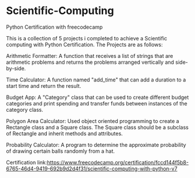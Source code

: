 # Scientific-Computing
Python Certification with freecodecamp

This is a collection of 5 projects i completed to achieve a Scientific computing with Python Certification. The Projects are as follows:

Arithmetic Formatter:
A function that receives a list of strings that are arithmetic problems and returns the problems arranged vertically and side-by-side.

Time Calculator:
A function named "add_time" that can add a duration to a start time and return the result.

Budget App:
A "Category" class that can be used to create different budget categories and print spending and transfer funds between instances of the category class.

Polygon Area Calculator:
Used object oriented programming to create a Rectangle class and a Square class. The Square class should be a subclass of Rectangle and inherit methods and attributes.

Probability Calculator:
A program to determine the approximate probability of drawing certain balls randomly from a hat.

Certification link:https://www.freecodecamp.org/certification/fccd144f5b8-6765-46d4-9419-692b9d2d4f31/scientific-computing-with-python-v7
